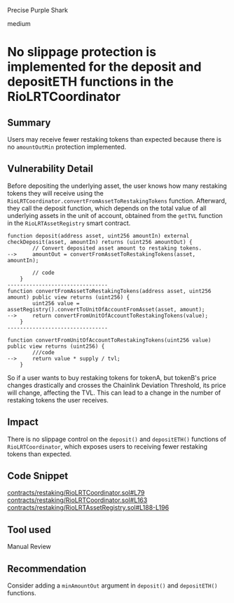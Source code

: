 Precise Purple Shark

medium

# No slippage protection is implemented for the deposit and depositETH functions in the RioLRTCoordinator

## Summary
Users may receive fewer restaking tokens than expected because there is no `amountOutMin` protection implemented.

## Vulnerability Detail

Before depositing the underlying asset, the user knows how many restaking tokens they will receive using the `RioLRTCoordinator.convertFromAssetToRestakingTokens` function. Afterward, they call the deposit function, which depends on the total value of all underlying assets in the unit of account, obtained from the `getTVL` function in the `RioLRTAssetRegistry` smart contract.
```solidity
function deposit(address asset, uint256 amountIn) external checkDeposit(asset, amountIn) returns (uint256 amountOut) {
        // Convert deposited asset amount to restaking tokens.
-->     amountOut = convertFromAssetToRestakingTokens(asset, amountIn);

        // code
    }
--------------------------------    
function convertFromAssetToRestakingTokens(address asset, uint256 amount) public view returns (uint256) {
        uint256 value = assetRegistry().convertToUnitOfAccountFromAsset(asset, amount);
-->     return convertFromUnitOfAccountToRestakingTokens(value);
    }
--------------------------------    

function convertFromUnitOfAccountToRestakingTokens(uint256 value) public view returns (uint256) {
        ///code
-->     return value * supply / tvl;
    }               
```
So if a user wants to buy restaking tokens for tokenA, but tokenB's price changes drastically and crosses the Chainlink Deviation Threshold, its price will change, affecting the TVL. This can lead to a change in the number of restaking tokens the user receives.

## Impact
There is no slippage control on the `deposit()` and `depositETH()` functions of `RioLRTCoordinator`, which exposes users to receiving fewer restaking tokens than expected.

## Code Snippet
[contracts/restaking/RioLRTCoordinator.sol#L79](https://github.com/sherlock-audit/2024-02-rio-network-core-protocol/blob/main/rio-sherlock-audit/contracts/restaking/RioLRTCoordinator.sol#L79)
[contracts/restaking/RioLRTCoordinator.sol#L163](https://github.com/sherlock-audit/2024-02-rio-network-core-protocol/blob/main/rio-sherlock-audit/contracts/restaking/RioLRTCoordinator.sol#L163)
[contracts/restaking/RioLRTAssetRegistry.sol#L188-L196](https://github.com/sherlock-audit/2024-02-rio-network-core-protocol/blob/main/rio-sherlock-audit/contracts/restaking/RioLRTAssetRegistry.sol#L188-L196)

## Tool used

Manual Review

## Recommendation
Consider adding a `minAmountOut` argument in `deposit()` and `depositETH()` functions.
